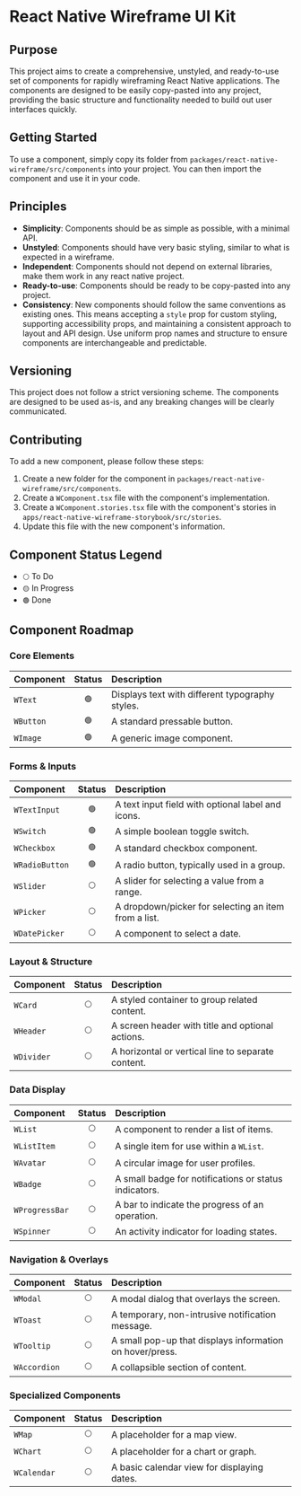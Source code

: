 # React Native Wireframe UI Kit

## Purpose

This project aims to create a comprehensive, unstyled, and ready-to-use set of components for rapidly wireframing React Native applications. The components are designed to be easily copy-pasted into any project, providing the basic structure and functionality needed to build out user interfaces quickly.

## Getting Started

To use a component, simply copy its folder from `packages/react-native-wireframe/src/components` into your project. You can then import the component and use it in your code.

## Principles

- **Simplicity**: Components should be as simple as possible, with a minimal API.
- **Unstyled**: Components should have very basic styling, similar to what is expected in a wireframe.
- **Independent**: Components should not depend on external libraries, make them work in any react native project.
- **Ready-to-use**: Components should be ready to be copy-pasted into any project.
- **Consistency**: New components should follow the same conventions as existing ones. This means accepting a `style` prop for custom styling, supporting accessibility props, and maintaining a consistent approach to layout and API design. Use uniform prop names and structure to ensure components are interchangeable and predictable.

## Versioning

This project does not follow a strict versioning scheme. The components are designed to be used as-is, and any breaking changes will be clearly communicated.

## Contributing

To add a new component, please follow these steps:

1.  Create a new folder for the component in `packages/react-native-wireframe/src/components`.
2.  Create a `WComponent.tsx` file with the component's implementation.
3.  Create a `WComponent.stories.tsx` file with the component's stories in `apps/react-native-wireframe-storybook/src/stories`.
4.  Update this file with the new component's information.

## Component Status Legend

- `⚪️` To Do
- `🟡` In Progress
- `🟢` Done

## Component Roadmap

### Core Elements

| Component | Status | Description                                     |
| :-------- | :----: | :---------------------------------------------- |
| `WText`   |  `🟢`  | Displays text with different typography styles. |
| `WButton` |  `🟢`  | A standard pressable button.                    |
| `WImage`  | `🟢`  | A generic image component.                      |

### Forms & Inputs

| Component      | Status | Description                                          |
| :------------- | :----: | :--------------------------------------------------- |
| `WTextInput`   |  `🟢`  | A text input field with optional label and icons.    |
| `WSwitch`      |  `🟢`  | A simple boolean toggle switch.                      |
| `WCheckbox`    |  `🟢`  | A standard checkbox component.                       |
| `WRadioButton` |  `🟢`  | A radio button, typically used in a group.           |
| `WSlider`      | `⚪️`  | A slider for selecting a value from a range.         |
| `WPicker`      | `⚪️`  | A dropdown/picker for selecting an item from a list. |
| `WDatePicker`  | `⚪️`  | A component to select a date.                        |

### Layout & Structure

| Component  | Status | Description                                        |
| :--------- | :----: | :------------------------------------------------- |
| `WCard`    | `⚪️`  | A styled container to group related content.       |
| `WHeader`  | `⚪️`  | A screen header with title and optional actions.   |
| `WDivider` | `⚪️`  | A horizontal or vertical line to separate content. |

### Data Display

| Component      | Status | Description                                           |
| :------------- | :----: | :---------------------------------------------------- |
| `WList`        | `⚪️`  | A component to render a list of items.                |
| `WListItem`    | `⚪️`  | A single item for use within a `WList`.               |
| `WAvatar`      | `⚪️`  | A circular image for user profiles.                   |
| `WBadge`       | `⚪️`  | A small badge for notifications or status indicators. |
| `WProgressBar` | `⚪️`  | A bar to indicate the progress of an operation.       |
| `WSpinner`     | `⚪️`  | An activity indicator for loading states.             |

### Navigation & Overlays

| Component    | Status | Description                                              |
| :----------- | :----: | :------------------------------------------------------- |
| `WModal`     | `⚪️`  | A modal dialog that overlays the screen.                 |
| `WToast`     | `⚪️`  | A temporary, non-intrusive notification message.         |
| `WTooltip`   | `⚪️`  | A small pop-up that displays information on hover/press. |
| `WAccordion` | `⚪️`  | A collapsible section of content.                        |

### Specialized Components

| Component   | Status | Description                                 |
| :---------- | :----: | :------------------------------------------ |
| `WMap`      | `⚪️`  | A placeholder for a map view.               |
| `WChart`    | `⚪️`  | A placeholder for a chart or graph.         |
| `WCalendar` | `⚪️`  | A basic calendar view for displaying dates. |
